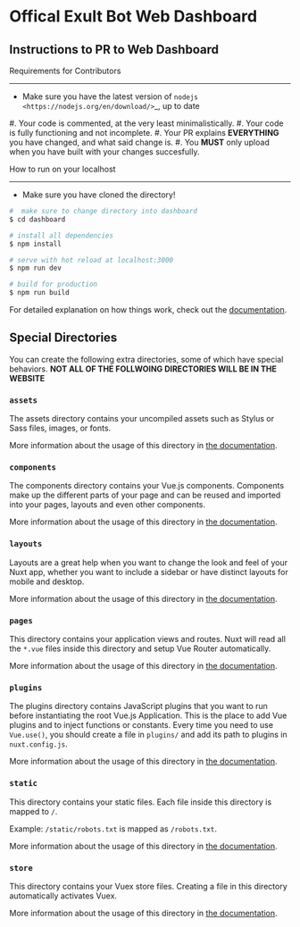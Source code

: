 # Offical Exult Bot Web Dashboard

## Instructions to PR to Web Dashboard

Requirements for Contributors
*****************************

- Make sure you have the latest version of `nodejs <https://nodejs.org/en/download/>`_, up to date

#. Your code is commented, at the very least minimalistically.
#. Your code is fully functioning and not incomplete.
#. Your PR explains **EVERYTHING** you have changed, and what said change is.
#. You **MUST** only upload when you have built with your changes succesfully.

How to run on your localhost
*****************************
- Make sure you have cloned the directory!

```bash
#  make sure to change directory into dashboard
$ cd dashboard

# install all dependencies
$ npm install

# serve with hot reload at localhost:3000
$ npm run dev

# build for production
$ npm run build
```

For detailed explanation on how things work, check out the [documentation](https://nuxtjs.org).

## Special Directories

You can create the following extra directories, some of which have special behaviors. **NOT ALL OF THE FOLLWOING DIRECTORIES WILL BE IN THE WEBSITE**

### `assets`

The assets directory contains your uncompiled assets such as Stylus or Sass files, images, or fonts.

More information about the usage of this directory in [the documentation](https://nuxtjs.org/docs/2.x/directory-structure/assets).

### `components`

The components directory contains your Vue.js components. Components make up the different parts of your page and can be reused and imported into your pages, layouts and even other components.

More information about the usage of this directory in [the documentation](https://nuxtjs.org/docs/2.x/directory-structure/components).

### `layouts`

Layouts are a great help when you want to change the look and feel of your Nuxt app, whether you want to include a sidebar or have distinct layouts for mobile and desktop.

More information about the usage of this directory in [the documentation](https://nuxtjs.org/docs/2.x/directory-structure/layouts).


### `pages`

This directory contains your application views and routes. Nuxt will read all the `*.vue` files inside this directory and setup Vue Router automatically.

More information about the usage of this directory in [the documentation](https://nuxtjs.org/docs/2.x/get-started/routing).

### `plugins`

The plugins directory contains JavaScript plugins that you want to run before instantiating the root Vue.js Application. This is the place to add Vue plugins and to inject functions or constants. Every time you need to use `Vue.use()`, you should create a file in `plugins/` and add its path to plugins in `nuxt.config.js`.

More information about the usage of this directory in [the documentation](https://nuxtjs.org/docs/2.x/directory-structure/plugins).

### `static`

This directory contains your static files. Each file inside this directory is mapped to `/`.

Example: `/static/robots.txt` is mapped as `/robots.txt`.

More information about the usage of this directory in [the documentation](https://nuxtjs.org/docs/2.x/directory-structure/static).

### `store`

This directory contains your Vuex store files. Creating a file in this directory automatically activates Vuex.

More information about the usage of this directory in [the documentation](https://nuxtjs.org/docs/2.x/directory-structure/store).
